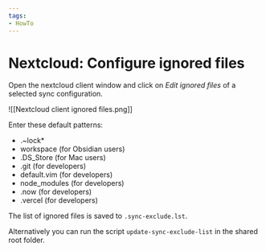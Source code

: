 ```yaml
---
tags:
- HowTo
---
```

# Nextcloud: Configure ignored files

Open the nextcloud client window and click on *Edit ignored files* of a selected sync configuration.

![[Nextcloud client ignored files.png]]

Enter these default patterns:
* .~lock*
* workspace (for Obsidian users)
* .DS_Store (for Mac users)
* .git (for developers)
* default.vim (for developers)
* node_modules (for developers)
* .now (for developers)
* .vercel (for developers)

The list of ignored files is saved to `.sync-exclude.lst`.

Alternatively you can run the script `update-sync-exclude-list` in the shared root folder.